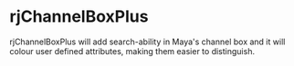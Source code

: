 # rjChannelBoxPlus
rjChannelBoxPlus will add search-ability in Maya's channel box and it will colour user defined attributes, making them easier to distinguish.
